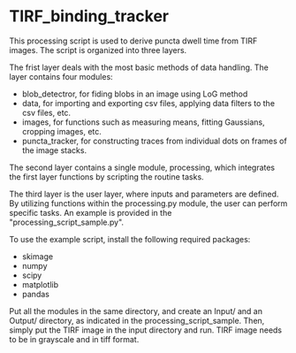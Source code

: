 # TIRF_binding_tracker

This processing script is used to derive puncta dwell time from TIRF images. 
The script is organized into three layers. 

The frist layer deals with the most basic methods of data handling. The layer contains four modules:
- blob_detectror, for fiding blobs in an image using LoG method
- data, for importing and exporting csv files, applying data filters to the csv files, etc. 
- images, for functions such as measuring means, fitting Gaussians, cropping images, etc.
- puncta_tracker, for constructing traces from individual dots on frames of the image stacks. 

The second layer contains a single module, processing, which integrates the first layer functions by scripting the routine tasks.

The third layer is the user layer, where inputs and parameters are defined. By utilizing functions within the processing.py module, the user can perform specific tasks. An example is provided in the "processing_script_sample.py". 

To use the example script, install the following required packages:
- skimage
- numpy
- scipy
- matplotlib
- pandas

Put all the modules in the same directory, and create an Input/ and an Output/ directory, as indicated in the processing_script_sample. 
Then, simply put the TIRF image in the input directory and run. TIRF image needs to be in grayscale and in tiff format. 
